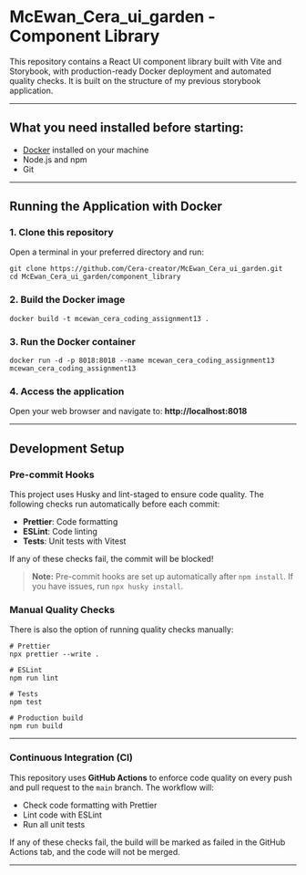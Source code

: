 # McEwan_Cera_ui_garden - Component Library

This repository contains a React UI component library built with Vite and Storybook, with production-ready Docker deployment and automated quality checks. It is built on the structure of my previous storybook application.

---

## What you need installed before starting:

- [Docker](https://www.docker.com/get-started) installed on your machine
- Node.js and npm
- Git

---

## Running the Application with Docker

### 1. Clone this repository

Open a terminal in your preferred directory and run:

```
git clone https://github.com/Cera-creator/McEwan_Cera_ui_garden.git
cd McEwan_Cera_ui_garden/component_library
```

### 2. Build the Docker image

```
docker build -t mcewan_cera_coding_assignment13 .
```

### 3. Run the Docker container

```
docker run -d -p 8018:8018 --name mcewan_cera_coding_assignment13 mcewan_cera_coding_assignment13
```

### 4. Access the application

Open your web browser and navigate to:
**http://localhost:8018**

---

## Development Setup

### Pre-commit Hooks

This project uses Husky and lint-staged to ensure code quality. The following checks run automatically before each commit:

- **Prettier**: Code formatting
- **ESLint**: Code linting
- **Tests**: Unit tests with Vitest

If any of these checks fail, the commit will be blocked!

> **Note:** Pre-commit hooks are set up automatically after `npm install`. If you have issues, run `npx husky install`.

### Manual Quality Checks

There is also the option of running quality checks manually:

```
# Prettier
npx prettier --write .

# ESLint
npm run lint

# Tests
npm test

# Production build
npm run build
```

---

### Continuous Integration (CI)

This repository uses **GitHub Actions** to enforce code quality on every push and pull request to the `main` branch. The workflow will:

- Check code formatting with Prettier
- Lint code with ESLint
- Run all unit tests

If any of these checks fail, the build will be marked as failed in the GitHub Actions tab, and the code will not be merged.

---
